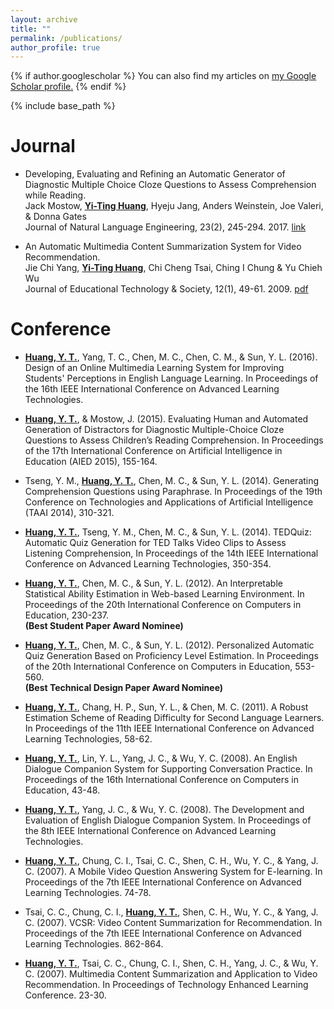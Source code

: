 ```yaml
---
layout: archive
title: ""
permalink: /publications/
author_profile: true
---
```


{% if author.googlescholar %}
  You can also find my articles on <u><a href="{{author.googlescholar}}">my Google Scholar profile</a>.</u>
{% endif %}

{% include base_path %}

Journal
======
* Developing, Evaluating and Refining an Automatic Generator of Diagnostic Multiple Choice Cloze Questions to Assess Comprehension while Reading. <br>
Jack Mostow, <strong><U>Yi-Ting Huang</U></strong>, Hyeju Jang, Anders Weinstein, Joe Valeri, & Donna Gates <br>
Journal of Natural Language Engineering, 23(2), 245-294. 2017.
[link](https://www.cambridge.org/core/journals/natural-language-engineering/article/div-classtitledeveloping-evaluating-and-refining-an-automatic-generator-of-diagnostic-multiple-choice-cloze-questions-to-assess-childrenandaposs-comprehension-while-readinga-hreffn1a-ref-typefnadiv/8EAE0707139D12EB3D4E3EE6AE072AAA)

* An Automatic Multimedia Content Summarization System for Video Recommendation.<br>
Jie Chi Yang, <strong><U>Yi-Ting Huang</U></strong>, Chi Cheng Tsai, Ching I Chung & Yu Chieh Wu  <br>
Journal of Educational Technology & Society, 12(1), 49-61. 2009.
[pdf](./files/8_2009_ETS.pdf)

Conference
======
* <strong><U>Huang, Y. T.</U></strong>, Yang, T. C., Chen, M. C., Chen, C. M., & Sun, Y. L. (2016). Design of an Online Multimedia Learning System for Improving Students' Perceptions in English Language Learning. In Proceedings of the 16th IEEE International Conference on Advanced Learning Technologies.

* <strong><U>Huang, Y. T.</U></strong>, & Mostow, J. (2015). Evaluating Human and Automated Generation of Distractors for Diagnostic Multiple-Choice Cloze Questions to Assess Children’s Reading Comprehension. In Proceedings of the 17th International Conference on Artificial Intelligence in Education (AIED 2015), 155-164.

* Tseng, Y. M., <strong><U>Huang, Y. T.</U></strong>, Chen, M. C., & Sun, Y. L. (2014). Generating Comprehension Questions using Paraphrase. In Proceedings of the 19th Conference on Technologies and Applications of Artificial Intelligence (TAAI 2014), 310-321.

* <strong><U>Huang, Y. T.</U></strong>, Tseng, Y. M., Chen, M. C., & Sun, Y. L. (2014). TEDQuiz: Automatic Quiz Generation for TED Talks Video Clips to Assess Listening Comprehension, In Proceedings of the 14th IEEE International Conference on Advanced Learning Technologies, 350-354.

* <strong><U>Huang, Y. T.</U></strong>, Chen, M. C., & Sun, Y. L. (2012). An Interpretable Statistical Ability Estimation in Web-based Learning Environment. In Proceedings of the 20th International Conference on Computers in Education, 230-237. <br>
<strong>(Best Student Paper Award Nominee)</strong>

* <strong><U>Huang, Y. T.</U></strong>, Chen, M. C., & Sun, Y. L. (2012). Personalized Automatic Quiz Generation Based on Proficiency Level Estimation. In Proceedings of the 20th International Conference on Computers in Education, 553-560. <br>
<strong>(Best Technical Design Paper Award Nominee)</strong>

* <strong><U>Huang, Y. T.</U></strong>, Chang, H. P., Sun, Y. L., & Chen, M. C. (2011). A Robust Estimation Scheme of Reading Difficulty for Second Language Learners. In Proceedings of the 11th IEEE International Conference on Advanced Learning Technologies, 58-62.

* <strong><U>Huang, Y. T.</U></strong>, Lin, Y. L., Yang, J. C., & Wu, Y. C. (2008). An English Dialogue Companion System for Supporting Conversation Practice. In Proceedings of the 16th International Conference on Computers in Education, 43-48.

* <strong><U>Huang, Y. T.</U></strong>, Yang, J. C., & Wu, Y. C. (2008). The Development and Evaluation of English Dialogue Companion System. In Proceedings of the 8th IEEE International Conference on Advanced Learning Technologies. 

* <strong><U>Huang, Y. T.</U></strong>, Chung, C. I., Tsai, C. C., Shen, C. H., Wu, Y. C., & Yang, J. C. (2007). A Mobile Video Question Answering System for E-learning. In Proceedings of the 7th IEEE International Conference on Advanced Learning Technologies. 74-78. 

* Tsai, C. C., Chung, C. I., <strong><U>Huang, Y. T.</U></strong>, Shen, C. H., Wu, Y. C., & Yang, J. C. (2007). VCSR: Video Content Summarization for Recommendation. In Proceedings of the 7th IEEE International Conference on Advanced Learning Technologies. 862-864. 

* <strong><U>Huang, Y. T.</U></strong>, Tsai, C. C., Chung, C. I., Shen, C. H., Yang, J. C., & Wu, Y. C. (2007). Multimedia Content Summarization and Application to Video Recommendation. In Proceedings of Technology Enhanced Learning Conference. 23-30.
